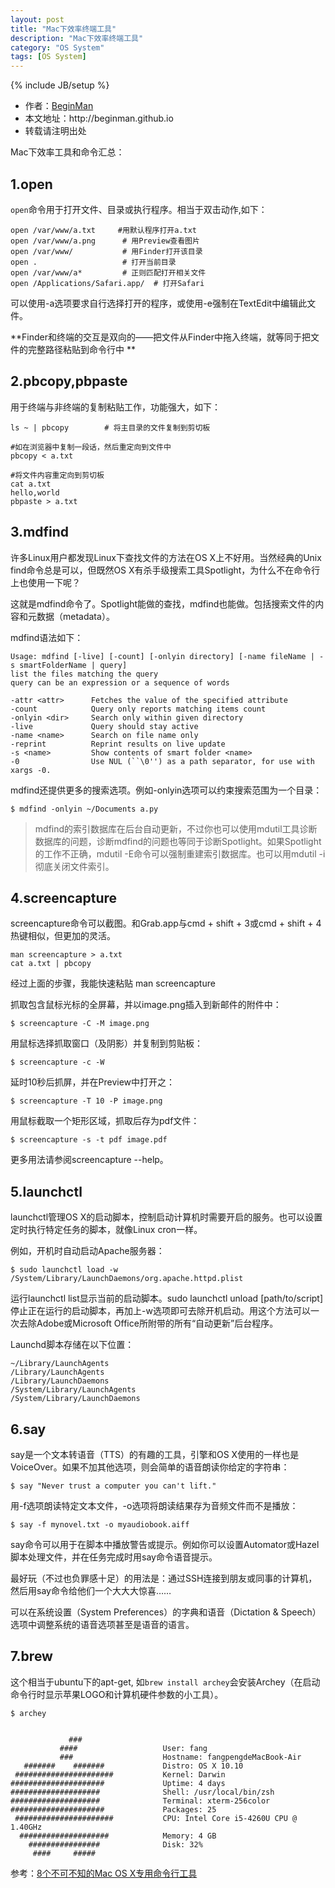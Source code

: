```yaml
---
layout: post
title: "Mac下效率终端工具"
description: "Mac下效率终端工具"
category: "OS System"
tags: [OS System]
---
```

{% include JB/setup %}
<ul>
    <li>作者：<a href="http://weibo.com/beginman" target="blank">BeginMan</a></li>
    <li>本文地址：http://beginman.github.io</li>
    <li>转载请注明出处</li>
</ul>
<p>Mac下效率工具和命令汇总：</p>

<h2>1.open</h2>

<p><code>open</code>命令用于打开文件、目录或执行程序。相当于双击动作,如下：</p>

<pre><code>open /var/www/a.txt     #用默认程序打开a.txt
open /var/www/a.png      # 用Preview查看图片
open /var/www/           # 用Finder打开该目录
open .                   # 打开当前目录
open /var/www/a*         # 正则匹配打开相关文件
open /Applications/Safari.app/  # 打开Safari
</code></pre>

<p>可以使用-a选项要求自行选择打开的程序，或使用-e强制在TextEdit中编辑此文件。</p>

<p>**Finder和终端的交互是双向的——把文件从Finder中拖入终端，就等同于把文件的完整路径粘贴到命令行中
**</p>

<!--more-->

<h2>2.pbcopy,pbpaste</h2>

<p>用于终端与非终端的复制粘贴工作，功能强大，如下：</p>

<pre><code>ls ~ | pbcopy        # 将主目录的文件复制到剪切板

#如在浏览器中复制一段话，然后重定向到文件中
pbcopy &lt; a.txt 

#将文件内容重定向到剪切板
cat a.txt                                                                                           
hello,world
pbpaste &gt; a.txt
</code></pre>

<h2>3.mdfind</h2>

<p>许多Linux用户都发现Linux下查找文件的方法在OS X上不好用。当然经典的Unix find命令总是可以，但既然OS X有杀手级搜索工具Spotlight，为什么不在命令行上也使用一下呢？</p>

<p>这就是mdfind命令了。Spotlight能做的查找，mdfind也能做。包括搜索文件的内容和元数据（metadata）。</p>

<p>mdfind语法如下：</p>

<pre><code>Usage: mdfind [-live] [-count] [-onlyin directory] [-name fileName | -s smartFolderName | query]
list the files matching the query
query can be an expression or a sequence of words

-attr &lt;attr&gt;      Fetches the value of the specified attribute
-count            Query only reports matching items count
-onlyin &lt;dir&gt;     Search only within given directory
-live             Query should stay active
-name &lt;name&gt;      Search on file name only
-reprint          Reprint results on live update
-s &lt;name&gt;         Show contents of smart folder &lt;name&gt;
-0                Use NUL (``\0'') as a path separator, for use with xargs -0.
</code></pre>

<p>mdfind还提供更多的搜索选项。例如-onlyin选项可以约束搜索范围为一个目录：</p>

<pre><code>$ mdfind -onlyin ~/Documents a.py
</code></pre>

<blockquote>
  <p>mdfind的索引数据库在后台自动更新，不过你也可以使用mdutil工具诊断数据库的问题，诊断mdfind的问题也等同于诊断Spotlight。如果Spotlight的工作不正确，mdutil -E命令可以强制重建索引数据库。也可以用mdutil -i彻底关闭文件索引。</p>
</blockquote>

<h2>4.screencapture</h2>

<p>screencapture命令可以截图。和Grab.app与cmd + shift + 3或cmd + shift + 4热键相似，但更加的灵活。</p>

<pre><code>man screencapture &gt; a.txt
cat a.txt | pbcopy
</code></pre>

<p>经过上面的步骤，我能快速粘贴 man screencapture</p>

<p>抓取包含鼠标光标的全屏幕，并以image.png插入到新邮件的附件中：</p>

<pre><code>$ screencapture -C -M image.png 
</code></pre>

<p>用鼠标选择抓取窗口（及阴影）并复制到剪贴板：</p>

<pre><code>$ screencapture -c -W
</code></pre>

<p>延时10秒后抓屏，并在Preview中打开之：</p>

<pre><code>$ screencapture -T 10 -P image.png
</code></pre>

<p>用鼠标截取一个矩形区域，抓取后存为pdf文件：</p>

<pre><code>$ screencapture -s -t pdf image.pdf
</code></pre>

<p>更多用法请参阅screencapture --help。</p>

<h2>5.launchctl</h2>

<p>launchctl管理OS X的启动脚本，控制启动计算机时需要开启的服务。也可以设置定时执行特定任务的脚本，就像Linux cron一样。</p>

<p>例如，开机时自动启动Apache服务器：</p>

<pre><code>$ sudo launchctl load -w /System/Library/LaunchDaemons/org.apache.httpd.plist
</code></pre>

<p>运行launchctl list显示当前的启动脚本。sudo launchctl unload [path/to/script]停止正在运行的启动脚本，再加上-w选项即可去除开机启动。用这个方法可以一次去除Adobe或Microsoft Office所附带的所有“自动更新”后台程序。</p>

<p>Launchd脚本存储在以下位置：</p>

<pre><code>~/Library/LaunchAgents    
/Library/LaunchAgents          
/Library/LaunchDaemons
/System/Library/LaunchAgents
/System/Library/LaunchDaemons
</code></pre>

<h2>6.say</h2>

<p>say是一个文本转语音（TTS）的有趣的工具，引擎和OS X使用的一样也是VoiceOver。如果不加其他选项，则会简单的语音朗读你给定的字符串：</p>

<pre><code>$ say "Never trust a computer you can't lift."
</code></pre>

<p>用-f选项朗读特定文本文件，-o选项将朗读结果存为音频文件而不是播放：</p>

<pre><code>$ say -f mynovel.txt -o myaudiobook.aiff
</code></pre>

<p>say命令可以用于在脚本中播放警告或提示。例如你可以设置Automator或Hazel脚本处理文件，并在任务完成时用say命令语音提示。</p>

<p>最好玩（不过也负罪感十足）的用法是：通过SSH连接到朋友或同事的计算机，然后用say命令给他们一个大大大惊喜……</p>

<p>可以在系统设置（System Preferences）的字典和语音（Dictation &amp; Speech）选项中调整系统的语音选项甚至是语音的语言。</p>

<h2>7.brew</h2>

<p>这个相当于ubuntu下的apt-get, 如<code>brew install archey</code>会安装Archey（在启动命令行时显示苹果LOGO和计算机硬件参数的小工具）。</p>

<pre><code>$ archey


             ###
           ####                   User: fang
           ###                    Hostname: fangpengdeMacBook-Air
   #######    #######             Distro: OS X 10.10
 ######################           Kernel: Darwin
#####################             Uptime: 4 days
####################              Shell: /usr/local/bin/zsh
####################              Terminal: xterm-256color
#####################             Packages: 25
 ######################           CPU: Intel Core i5-4260U CPU @ 1.40GHz
  ####################            Memory: 4 GB
    ################              Disk: 32%
     ####     ##### 
</code></pre>

<p>参考：<a href="http://segmentfault.com/a/1190000000509514">8个不可不知的Mac OS X专用命令行工具</a></p>
